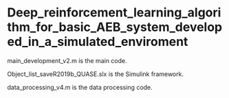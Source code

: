 # Deep_reinforcement_learning_algorithm_for_basic_AEB_system_developed_in_a_simulated_enviroment

main_development_v2.m is the main code.

Object_list_saveR2019b_QUASE.slx is the Simulink framework.

data_processing_v4.m is the data processing code.
